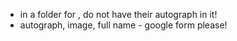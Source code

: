 * in a folder for <namesurname> , do not have their autograph in it!
* autograph, image, full name - google form please!
